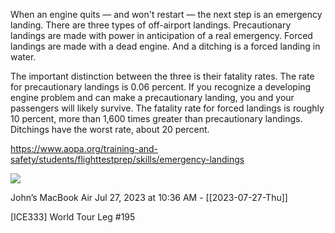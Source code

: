 When an engine quits — and won't restart — the next step is an emergency landing. There are three types of off-airport landings. Precautionary landings are made with power in anticipation of a real emergency. Forced landings are made with a dead engine. And a ditching is a forced landing in water.

The important distinction between the three is their fatality rates. The rate for precautionary landings is 0.06 percent. If you recognize a developing engine problem and can make a precautionary landing, you and your passengers will likely survive. The fatality rate for forced landings is roughly 10 percent, more than 1,600 times greater than precautionary landings. Ditchings have the worst rate, about 20 percent.

https://www.aopa.org/training-and-safety/students/flighttestprep/skills/emergency-landings

![](<file:///Users/johnoleary/Library/Mobile Documents/iCloud~is~workflow~my~workflows/Documents/Screenshots/2023-07-27 103655.png>)

John’s MacBook Air
Jul 27, 2023 at 10:36 AM - [[2023-07-27-Thu]]

[ICE333] World Tour Leg #195